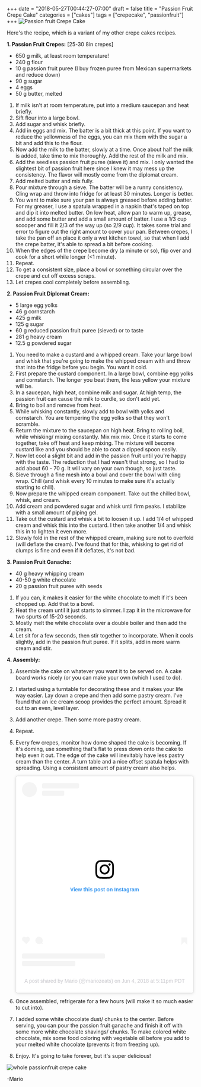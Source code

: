 +++
date = "2018-05-27T00:44:27-07:00"
draft = false
title = "Passion Fruit Crepe Cake"
categories = ["cakes"]
tags = ["crepecake", "passionfruit"]
+++
![Passion fruit Crepe Cake](https://farm8.staticflickr.com/7917/46737047914_c0fc9d32cb_c.jpg)

Here's the recipe, which is a variant of my other crepe cakes recipes.
  
**1. Passion Fruit Crepes:** [25-30 8in crepes]   
- 650 g milk, at least room temperature!  
- 240 g flour  
- 10 g passion fruit puree (I buy frozen puree from Mexican supermarkets and reduce down)  
- 90 g sugar  
- 4 eggs  
- 50 g butter, melted   
1. If milk isn't at room temperature, put into a medium saucepan and heat briefly.  
2. Sift flour into a large bowl.  
3. Add sugar and whisk briefly.  
4. Add in eggs and mix. The batter is a bit thick at this point. If you want to reduce the yellowness of the eggs, you can mix them with the sugar a bit and add this to the flour.  
5. Now add the milk to the batter, slowly at a time. Once about half the milk is added, take time to mix thoroughly. Add the rest of the milk and mix.  
6. Add the seedless passion fruit puree (sieve it) and mix. I only wanted the slightest bit of passion fruit here since I knew it may mess up the consistency. The flavor will mostly come from the diplomat cream.  
7. Add melted butter and mix fully.  
8. Pour mixture through a sieve. The batter will be a runny consistency. Cling wrap and throw into fridge for at least 30 minutes. Longer is better.  
9. You want to make sure your pan is always greased before adding batter. For my greaser, I use a spatula wrapped in a napkin that's taped on top and dip it into melted butter. On low heat, allow pan to warm up, grease, and add some butter and add a small amount of batter. I use a 1/3 cup scooper and fill it 2/3 of the way up (so 2/9 cup). It takes some trial and error to figure out the right amount to cover your pan. Between crepes, I take the pan off an place it only a wet kitchen towel, so that when I add the crepe batter, it's able to spread a bit before cooking.  
10. When the edges of the crepe become dry (a minute or so), flip over and cook for a short while longer (<1 minute).  
11. Repeat.  
12. To get a consistent size, place a bowl or something circular over the crepe and cut off excess scraps.  
13. Let crepes cool completely before assembling.   
  
**2. Passion Fruit Diplomat Cream:**  
- 5 large egg yolks  
- 46 g cornstarch  
- 425 g milk  
- 125 g sugar  
- 60 g reduced passion fruit puree (sieved) or to taste  
- 281 g heavy cream  
- 12.5 g powdered sugar   
1. You need to make a custard and a whipped cream. Take your large bowl and whisk that you're going to make the whipped cream with and throw that into the fridge before you begin. You want it cold.  
2. First prepare the custard component. In a large bowl, combine egg yolks and cornstarch. The longer you beat them, the less yellow your mixture will be.  
3. In a saucepan, high heat, combine milk and sugar. At high temp, the passion fruit can cause the milk to curdle, so don't add yet.  
4. Bring to boil and remove from heat.  
5. While whisking constantly, slowly add to bowl with yolks and cornstarch. You are tempering the egg yolks so that they won't scramble.  
6. Return the mixture to the saucepan on high heat. Bring to rolling boil, while whisking/ mixing constantly. Mix mix mix. Once it starts to come together, take off heat and keep mixing. The mixture will become custard like and you should be able to coat a dipped spoon easily.  
7. Now let cool a slight bit and add in the passion fruit until you're happy with the taste. The reduction that I had wasn't that strong, so I had to add about 60 - 70 g. It will vary on your own though, so just taste.  
8. Sieve through a fine mesh into a bowl and cover the bowl with cling wrap. Chill (and whisk every 10 minutes to make sure it's actually starting to chill).  
9. Now prepare the whipped cream component. Take out the chilled bowl, whisk, and cream.  
10. Add cream and powdered sugar and whisk until firm peaks. I stabilize with a small amount of piping gel.  
11. Take out the custard and whisk a bit to loosen it up. I add 1/4 of whipped cream and whisk this into the custard. I then take another 1/4 and whisk this in to lighten it even more.  
12. Slowly fold in the rest of the whipped cream, making sure not to overfold (will deflate the cream). I've found that for this, whisking to get rid of clumps is fine and even if it deflates, it's not bad.   
  
**3. Passion Fruit Ganache:**  
- 40 g heavy whipping cream  
- 40-50 g white chocolate  
- 20 g passion fruit puree with seeds   
1. If you can, it makes it easier for the white chocolate to melt if it's been chopped up. Add that to a bowl.  
2. Heat the cream until it just starts to simmer. I zap it in the microwave for two spurts of 15-20 seconds.
3. Mostly melt the white chocolate over a double boiler and then add the cream.  
4. Let sit for a few seconds, then stir together to incorporate. When it cools slightly, add in the passion fruit puree. If it splits, add in more warm cream and stir.   
  
**4. Assembly:**  
1. Assemble the cake on whatever you want it to be served on. A cake board works nicely (or you can make your own (which I used to do).  
2. I started using a turntable for decorating these and it makes your life way easier. Lay down a crepe and then add some pastry cream. I've found that an ice cream scoop provides the perfect amount. Spread it out to an even, level layer.  
3. Add another crepe. Then some more pastry cream.  
4. Repeat.  
5. Every few crepes, monitor how dome shaped the cake is becoming. If it's doming, use something that's flat to press down onto the cake to help even it out. The edge of the cake will inevitably have less pastry cream than the center. A turn table and a nice offset spatula helps with spreading. Using a consistent amount of pastry cream also helps.<blockquote class="instagram-media" data-instgrm-permalink="https://www.instagram.com/p/Bjn1OsLnHAR/?utm_source=ig_embed&amp;utm_medium=loading" data-instgrm-version="12" style=" background:#FFF; border:0; border-radius:3px; box-shadow:0 0 1px 0 rgba(0,0,0,0.5),0 1px 10px 0 rgba(0,0,0,0.15); margin: 1px; max-width:540px; min-width:326px; padding:0; width:99.375%; width:-webkit-calc(100% - 2px); width:calc(100% - 2px);"><div style="padding:16px;"> <a href="https://www.instagram.com/p/Bjn1OsLnHAR/?utm_source=ig_embed&amp;utm_medium=loading" style=" background:#FFFFFF; line-height:0; padding:0 0; text-align:center; text-decoration:none; width:100%;" target="_blank"> <div style=" display: flex; flex-direction: row; align-items: center;"> <div style="background-color: #F4F4F4; border-radius: 50%; flex-grow: 0; height: 40px; margin-right: 14px; width: 40px;"></div> <div style="display: flex; flex-direction: column; flex-grow: 1; justify-content: center;"> <div style=" background-color: #F4F4F4; border-radius: 4px; flex-grow: 0; height: 14px; margin-bottom: 6px; width: 100px;"></div> <div style=" background-color: #F4F4F4; border-radius: 4px; flex-grow: 0; height: 14px; width: 60px;"></div></div></div><div style="padding: 19% 0;"></div><div style="display:block; height:50px; margin:0 auto 12px; width:50px;"><svg width="50px" height="50px" viewBox="0 0 60 60" version="1.1" xmlns="https://www.w3.org/2000/svg" xmlns:xlink="https://www.w3.org/1999/xlink"><g stroke="none" stroke-width="1" fill="none" fill-rule="evenodd"><g transform="translate(-511.000000, -20.000000)" fill="#000000"><g><path d="M556.869,30.41 C554.814,30.41 553.148,32.076 553.148,34.131 C553.148,36.186 554.814,37.852 556.869,37.852 C558.924,37.852 560.59,36.186 560.59,34.131 C560.59,32.076 558.924,30.41 556.869,30.41 M541,60.657 C535.114,60.657 530.342,55.887 530.342,50 C530.342,44.114 535.114,39.342 541,39.342 C546.887,39.342 551.658,44.114 551.658,50 C551.658,55.887 546.887,60.657 541,60.657 M541,33.886 C532.1,33.886 524.886,41.1 524.886,50 C524.886,58.899 532.1,66.113 541,66.113 C549.9,66.113 557.115,58.899 557.115,50 C557.115,41.1 549.9,33.886 541,33.886 M565.378,62.101 C565.244,65.022 564.756,66.606 564.346,67.663 C563.803,69.06 563.154,70.057 562.106,71.106 C561.058,72.155 560.06,72.803 558.662,73.347 C557.607,73.757 556.021,74.244 553.102,74.378 C549.944,74.521 548.997,74.552 541,74.552 C533.003,74.552 532.056,74.521 528.898,74.378 C525.979,74.244 524.393,73.757 523.338,73.347 C521.94,72.803 520.942,72.155 519.894,71.106 C518.846,70.057 518.197,69.06 517.654,67.663 C517.244,66.606 516.755,65.022 516.623,62.101 C516.479,58.943 516.448,57.996 516.448,50 C516.448,42.003 516.479,41.056 516.623,37.899 C516.755,34.978 517.244,33.391 517.654,32.338 C518.197,30.938 518.846,29.942 519.894,28.894 C520.942,27.846 521.94,27.196 523.338,26.654 C524.393,26.244 525.979,25.756 528.898,25.623 C532.057,25.479 533.004,25.448 541,25.448 C548.997,25.448 549.943,25.479 553.102,25.623 C556.021,25.756 557.607,26.244 558.662,26.654 C560.06,27.196 561.058,27.846 562.106,28.894 C563.154,29.942 563.803,30.938 564.346,32.338 C564.756,33.391 565.244,34.978 565.378,37.899 C565.522,41.056 565.552,42.003 565.552,50 C565.552,57.996 565.522,58.943 565.378,62.101 M570.82,37.631 C570.674,34.438 570.167,32.258 569.425,30.349 C568.659,28.377 567.633,26.702 565.965,25.035 C564.297,23.368 562.623,22.342 560.652,21.575 C558.743,20.834 556.562,20.326 553.369,20.18 C550.169,20.033 549.148,20 541,20 C532.853,20 531.831,20.033 528.631,20.18 C525.438,20.326 523.257,20.834 521.349,21.575 C519.376,22.342 517.703,23.368 516.035,25.035 C514.368,26.702 513.342,28.377 512.574,30.349 C511.834,32.258 511.326,34.438 511.181,37.631 C511.035,40.831 511,41.851 511,50 C511,58.147 511.035,59.17 511.181,62.369 C511.326,65.562 511.834,67.743 512.574,69.651 C513.342,71.625 514.368,73.296 516.035,74.965 C517.703,76.634 519.376,77.658 521.349,78.425 C523.257,79.167 525.438,79.673 528.631,79.82 C531.831,79.965 532.853,80.001 541,80.001 C549.148,80.001 550.169,79.965 553.369,79.82 C556.562,79.673 558.743,79.167 560.652,78.425 C562.623,77.658 564.297,76.634 565.965,74.965 C567.633,73.296 568.659,71.625 569.425,69.651 C570.167,67.743 570.674,65.562 570.82,62.369 C570.966,59.17 571,58.147 571,50 C571,41.851 570.966,40.831 570.82,37.631"></path></g></g></g></svg></div><div style="padding-top: 8px;"> <div style=" color:#3897f0; font-family:Arial,sans-serif; font-size:14px; font-style:normal; font-weight:550; line-height:18px;"> View this post on Instagram</div></div><div style="padding: 12.5% 0;"></div> <div style="display: flex; flex-direction: row; margin-bottom: 14px; align-items: center;"><div> <div style="background-color: #F4F4F4; border-radius: 50%; height: 12.5px; width: 12.5px; transform: translateX(0px) translateY(7px);"></div> <div style="background-color: #F4F4F4; height: 12.5px; transform: rotate(-45deg) translateX(3px) translateY(1px); width: 12.5px; flex-grow: 0; margin-right: 14px; margin-left: 2px;"></div> <div style="background-color: #F4F4F4; border-radius: 50%; height: 12.5px; width: 12.5px; transform: translateX(9px) translateY(-18px);"></div></div><div style="margin-left: 8px;"> <div style=" background-color: #F4F4F4; border-radius: 50%; flex-grow: 0; height: 20px; width: 20px;"></div> <div style=" width: 0; height: 0; border-top: 2px solid transparent; border-left: 6px solid #f4f4f4; border-bottom: 2px solid transparent; transform: translateX(16px) translateY(-4px) rotate(30deg)"></div></div><div style="margin-left: auto;"> <div style=" width: 0px; border-top: 8px solid #F4F4F4; border-right: 8px solid transparent; transform: translateY(16px);"></div> <div style=" background-color: #F4F4F4; flex-grow: 0; height: 12px; width: 16px; transform: translateY(-4px);"></div> <div style=" width: 0; height: 0; border-top: 8px solid #F4F4F4; border-left: 8px solid transparent; transform: translateY(-4px) translateX(8px);"></div></div></div> <div style="display: flex; flex-direction: column; flex-grow: 1; justify-content: center; margin-bottom: 24px;"> <div style=" background-color: #F4F4F4; border-radius: 4px; flex-grow: 0; height: 14px; margin-bottom: 6px; width: 224px;"></div> <div style=" background-color: #F4F4F4; border-radius: 4px; flex-grow: 0; height: 14px; width: 144px;"></div></div></a><p style=" color:#c9c8cd; font-family:Arial,sans-serif; font-size:14px; line-height:17px; margin-bottom:0; margin-top:8px; overflow:hidden; padding:8px 0 7px; text-align:center; text-overflow:ellipsis; white-space:nowrap;"><a href="https://www.instagram.com/p/Bjn1OsLnHAR/?utm_source=ig_embed&amp;utm_medium=loading" style=" color:#c9c8cd; font-family:Arial,sans-serif; font-size:14px; font-style:normal; font-weight:normal; line-height:17px; text-decoration:none;" target="_blank">A post shared by Mario (@mariozeats)</a> on <time style=" font-family:Arial,sans-serif; font-size:14px; line-height:17px;" datetime="2018-06-05T00:11:30+00:00">Jun 4, 2018 at 5:11pm PDT</time></p></div></blockquote> <script async src="//www.instagram.com/embed.js"></script>
  
6. Once assembled, refrigerate for a few hours (will make it so much easier to cut into).  
7. I added some white chocolate dust/ chunks to the center. Before serving, you can pour the passion fruit ganache and finish it off with some more white chocolate shavings/ chunks. To make colored white chocolate, mix some food coloring with vegetable oil before you add to your melted white chocolate (prevents it from freezing up).  
8. Enjoy. It's going to take forever, but it's super delicious!  
  
![whole passionfruit crepe cake](https://farm8.staticflickr.com/7804/47407243722_62c789a78d_b.jpg)
  
-Mario